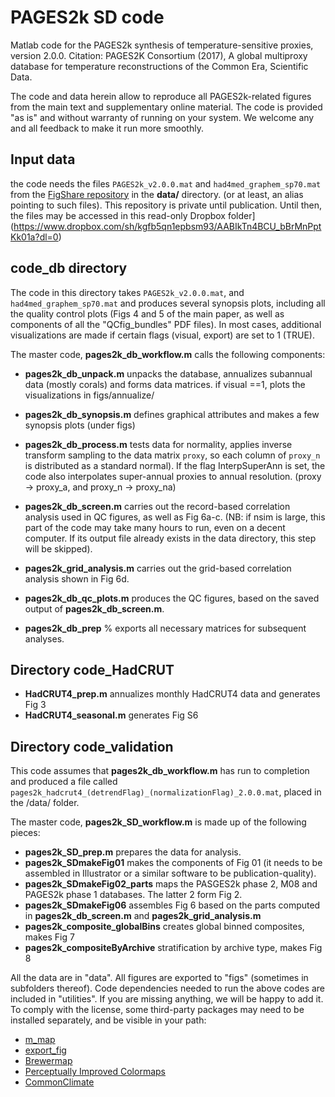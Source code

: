 
# PAGES2k SD code
Matlab code for the PAGES2k synthesis of temperature-sensitive proxies, version 2.0.0.
Citation: PAGES2K Consortium (2017), A global multiproxy database for temperature reconstructions of the Common Era, Scientific Data.

The code and data herein allow to reproduce all PAGES2k-related figures from the main text and supplementary online material.
The code is provided "as is" and without warranty of running on your system. We welcome any and all feedback to make it run more smoothly.



## Input data
the code needs the files `PAGES2k_v2.0.0.mat` and `had4med_graphem_sp70.mat` from the [FigShare repository](https://figshare.com/s/d327a0367bb908a4c4f2) in the **data/** directory. (or at least, an alias pointing to such files). This repository is private until publication. Until then, the files may be accessed in this read-only Dropbox folder](https://www.dropbox.com/sh/kgfb5qn1epbsm93/AABIkTn4BCU_bBrMnPptKk01a?dl=0)

## code_db directory

The code in this directory takes  `PAGES2k_v2.0.0.mat`, and `had4med_graphem_sp70.mat` and produces several synopsis plots, including all the quality control plots (Figs 4 and 5 of the main paper, as well as components of all the "QCfig_bundles" PDF files).
In most cases, additional visualizations are made if certain flags (visual, export) are set to 1 (TRUE).

The master code, **pages2k_db_workflow.m** calls the following components:

- **pages2k_db_unpack.m** unpacks the database, annualizes subannual data (mostly corals) and forms data matrices. if visual ==1, plots the visualizations in figs/annualize/

- **pages2k_db_synopsis.m** defines graphical attributes and makes a few synopsis plots (under figs)

- **pages2k_db_process.m** tests data for normality, applies inverse transform sampling to the data matrix `proxy`, so each column of `proxy_n` is distributed as a standard normal). If the flag InterpSuperAnn is set, the code also interpolates super-annual proxies to annual resolution. (proxy -> proxy_a, and proxy_n -> proxy_na)

- **pages2k_db_screen.m** carries out the record-based correlation analysis used in QC figures, as well as Fig 6a-c.
(NB: if nsim is large, this part of the code may take many hours to run, even on a decent computer. If its output file already exists in the data directory, this step will be skipped).

- **pages2k_grid_analysis.m** carries out the grid-based correlation analysis shown in Fig 6d.

- **pages2k_db_qc_plots.m** produces the QC figures, based on the saved output of **pages2k_db_screen.m**.

- **pages2k_db_prep** % exports all necessary matrices for subsequent analyses.

## Directory code_HadCRUT

- **HadCRUT4_prep.m** annualizes monthly HadCRUT4 data and generates Fig 3
- **HadCRUT4_seasonal.m** generates Fig S6

## Directory code_validation
This code assumes that **pages2k_db_workflow.m** has run to completion and produced a file called `pages2k_hadcrut4_(detrendFlag)_(normalizationFlag)_2.0.0.mat`, placed in the /data/ folder.

The master code, **pages2k_SD_workflow.m** is made up of the following pieces:

- **pages2k_SD_prep.m** prepares the data for analysis.
- **pages2k_SDmakeFig01** makes the components of Fig 01 (it needs to be assembled in Illustrator or a similar software to be publication-quality).
- **pages2k_SDmakeFig02_parts** maps the PASGES2k phase 2, M08 and PAGES2k phase 1 databases. The latter 2 form Fig 2.
- **pages2k_SDmakeFig06** assembles Fig 6 based on the parts computed in **pages2k_db_screen.m** and **pages2k_grid_analysis.m**
- **pages2k_composite_globalBins** creates global binned composites, makes Fig 7
- **pages2k_compositeByArchive**  stratification by archive type, makes Fig 8

All the data are in "data". All figures are exported to "figs" (sometimes in subfolders thereof).
Code dependencies needed to run the above codes are included in "utilities". If you are missing anything, we will be happy to add it. To comply with the license, some third-party packages may need to be installed separately, and be visible in your path:

- [m_map](http://www.eos.ubc.ca/~rich/map.html)
- [export_fig](http://github.com/altmany/export_fig)
- [Brewermap](https://github.com/DrosteEffect/BrewerMap)
- [Perceptually Improved Colormaps](https://www.mathworks.com/matlabcentral/fileexchange/28982-perceptually-improved-colormaps)
- [CommonClimate](https://github.com/CommonClimate/common-climate)
